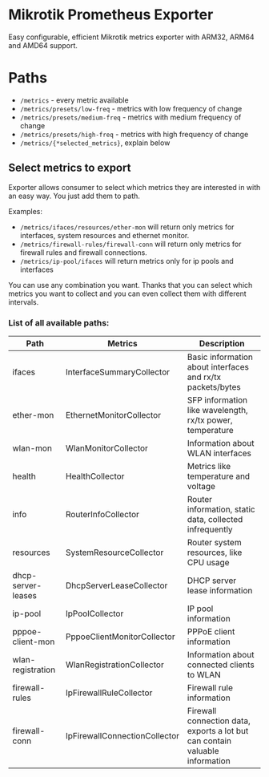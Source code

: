 # Mikrotik Prometheus Exporter

Easy configurable, efficient Mikrotik metrics exporter with ARM32, ARM64 and AMD64 support.

# Paths
* `/metrics` - every metric available
* `/metrics/presets/low-freq` - metrics with low frequency of change
* `/metrics/presets/medium-freq` - metrics with medium frequency of change
* `/metrics/presets/high-freq` - metrics with high frequency of change
* `/metrics/{*selected_metrics}`, explain below

## Select metrics to export
Exporter allows consumer to select which metrics they are interested in with an easy way. You just add them to path.

Examples:
* `/metrics/ifaces/resources/ether-mon` will return only metrics for interfaces, system resources and ethernet monitor.
* `/metrics/firewall-rules/firewall-conn` will return only metrics for firewall rules and firewall connections.
* `/metrics/ip-pool/ifaces` will return metrics only for ip pools and interfaces

You can use any combination you want. Thanks that you can select which metrics you want to collect and you can even
collect them with different intervals.

### List of all available paths:
| Path                 | Metrics                               | Description                                                                   |
|----------------------|---------------------------------------|-------------------------------------------------------------------------------|
| ifaces               | InterfaceSummaryCollector             | Basic information about interfaces and rx/tx packets/bytes                    |
| ether-mon            | EthernetMonitorCollector              | SFP information like wavelength, rx/tx power, temperature                     |
| wlan-mon             | WlanMonitorCollector                  | Information about WLAN interfaces                                             |
| health               | HealthCollector                       | Metrics like temperature and voltage                                          |
| info                 | RouterInfoCollector                   | Router information, static data, collected infrequently                       |
| resources            | SystemResourceCollector               | Router system resources, like CPU usage                                       |
| dhcp-server-leases   | DhcpServerLeaseCollector              | DHCP server lease information                                                 |
| ip-pool              | IpPoolCollector                       | IP pool information                                                           |
| pppoe-client-mon     | PppoeClientMonitorCollector           | PPPoE client information                                                      |
| wlan-registration    | WlanRegistrationCollector             | Information about connected clients to WLAN                                   |
| firewall-rules       | IpFirewallRuleCollector               | Firewall rule information                                                     |
| firewall-conn        | IpFirewallConnectionCollector         | Firewall connection data, exports a lot but can contain valuable information  |

